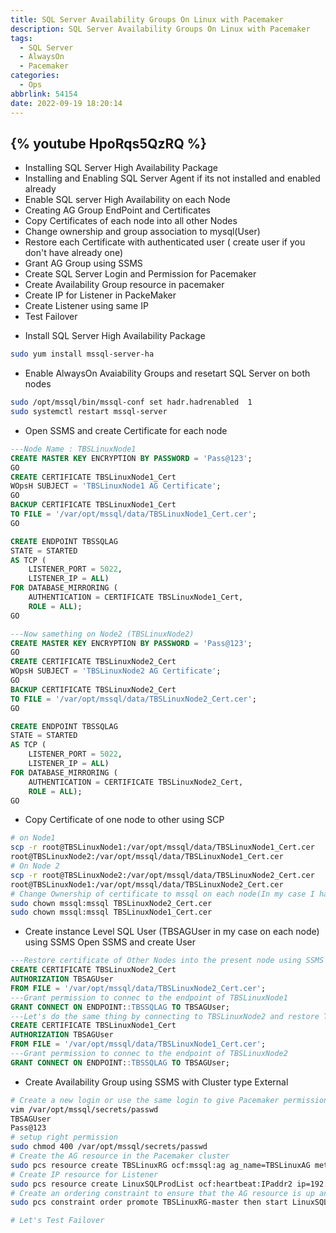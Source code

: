 ```yaml
---
title: SQL Server Availability Groups On Linux with Pacemaker
description: SQL Server Availability Groups On Linux with Pacemaker
tags:
  - SQL Server
  - AlwaysOn
  - Pacemaker
categories:
  - Ops
abbrlink: 54154
date: 2022-09-19 18:20:14
---
```


{% youtube HpoRqs5QzRQ %}
---

* Installing SQL Server High Availability Package
* Installing and Enabling SQL Server Agent if its not installed and enabled already
* Enable SQL server High Availability on each Node
* Creating AG Group EndPoint and Certificates
* Copy Certificates of each node into all other Nodes
* Change ownership and group association to mysql(User)
* Restore each Certificate with authenticated user ( create user if you don't have already one)
* Grant AG Group using SSMS
* Create SQL Server Login and Permission for Pacemaker
* Create Availability Group resource in pacemaker
* Create IP for Listener in PackeMaker
* Create Listener using same IP
* Test Failover

- Install SQL Server High Availability Package
```bash
sudo yum install mssql-server-ha
```
-  Enable AlwaysOn Avaiability Groups and resetart SQL Server on both nodes
```bash
sudo /opt/mssql/bin/mssql-conf set hadr.hadrenabled  1
sudo systemctl restart mssql-server
```
- Open SSMS and create Certificate for each node
```sql
---Node Name : TBSLinuxNode1
CREATE MASTER KEY ENCRYPTION BY PASSWORD = 'Pass@123';
GO
CREATE CERTIFICATE TBSLinuxNode1_Cert
WOpsH SUBJECT = 'TBSLinuxNode1 AG Certificate';
GO
BACKUP CERTIFICATE TBSLinuxNode1_Cert
TO FILE = '/var/opt/mssql/data/TBSLinuxNode1_Cert.cer';
GO

CREATE ENDPOINT TBSSQLAG
STATE = STARTED
AS TCP (
    LISTENER_PORT = 5022,
    LISTENER_IP = ALL)
FOR DATABASE_MIRRORING (
    AUTHENTICATION = CERTIFICATE TBSLinuxNode1_Cert,
    ROLE = ALL);
GO
```
```sql
---Now samething on Node2 (TBSLinuxNode2)
CREATE MASTER KEY ENCRYPTION BY PASSWORD = 'Pass@123';
GO
CREATE CERTIFICATE TBSLinuxNode2_Cert
WOpsH SUBJECT = 'TBSLinuxNode2 AG Certificate';
GO
BACKUP CERTIFICATE TBSLinuxNode2_Cert
TO FILE = '/var/opt/mssql/data/TBSLinuxNode2_Cert.cer';
GO

CREATE ENDPOINT TBSSQLAG
STATE = STARTED
AS TCP (
    LISTENER_PORT = 5022,
    LISTENER_IP = ALL)
FOR DATABASE_MIRRORING (
    AUTHENTICATION = CERTIFICATE TBSLinuxNode2_Cert,
    ROLE = ALL);
GO
```
- Copy Certificate of one node to other using SCP 
```bash
# on Node1
scp -r root@TBSLinuxNode1:/var/opt/mssql/data/TBSLinuxNode1_Cert.cer 
root@TBSLinuxNode2:/var/opt/mssql/data/TBSLinuxNode1_Cert.cer
# On Node 2
scp -r root@TBSLinuxNode2:/var/opt/mssql/data/TBSLinuxNode2_Cert.cer 
root@TBSLinuxNode1:/var/opt/mssql/data/TBSLinuxNode2_Cert.cer
# Change Ownership of certificate to mssql on each node(In my case I have only two nodes)
sudo chown mssql:mssql TBSLinuxNode2_Cert.cer
sudo chown mssql:mssql TBSLinuxNode1_Cert.cer
```

- Create instance Level SQL User (TBSAGUser in my case on each node) using SSMS
Open SSMS and create User
```sql
---Restore certificate of Other Nodes into the present node using SSMS below: Login to TBSLinuxNode1
CREATE CERTIFICATE TBSLinuxNode2_Cert
AUTHORIZATION TBSAGUser
FROM FILE = '/var/opt/mssql/data/TBSLinuxNode2_Cert.cer';
---Grant permission to connec to the endpoint of TBSLinuxNode1
GRANT CONNECT ON ENDPOINT::TBSSQLAG TO TBSAGUser;
---Let's do the same thing by connecting to TBSLinuxNode2 and restore TBSLinuxNode1.cert
CREATE CERTIFICATE TBSLinuxNode1_Cert
AUTHORIZATION TBSAGUser
FROM FILE = '/var/opt/mssql/data/TBSLinuxNode1_Cert.cer';
---Grant permission to connec to the endpoint of TBSLinuxNode2
GRANT CONNECT ON ENDPOINT::TBSSQLAG TO TBSAGUser;
```
- Create Availability Group using SSMS with Cluster type External
```bash
# Create a new login or use the same login to give Pacemaker permission and provide view server permission, I will give sysadmin to this user just for this demo.On all Nodes Edit vi /var/opt/mssql/secrets/passwd using emacs and update with user and password that you created for Pacemaker and save it
vim /var/opt/mssql/secrets/passwd
TBSAGUser
Pass@123
# setup right permission
sudo chmod 400 /var/opt/mssql/secrets/passwd
# Create the AG resource in the Pacemaker cluster
sudo pcs resource create TBSLinuxRG ocf:mssql:ag ag_name=TBSLinuxAG meta failure-timeout=30s --master meta notify=true
# Create IP resource for Listener 
sudo pcs resource create LinuxSQLProdList ocf:heartbeat:IPaddr2 ip=192.168.1.104 cidr_netmask=24
# Create an ordering constraint to ensure that the AG resource is up and running before the IP address. While the colocation constraint implies an ordering constraint, this enforces it
sudo pcs constraint order promote TBSLinuxRG-master then start LinuxSQLProdList

# Let's Test Failover
```
